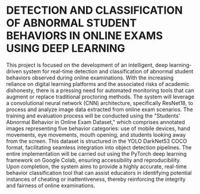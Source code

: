 #  DETECTION AND CLASSIFICATION OF ABNORMAL STUDENT BEHAVIORS IN ONLINE EXAMS USING DEEP LEARNING


This project is focused on the development of an intelligent, deep learning-driven system for
real-time detection and classification of abnormal student behaviors observed during online
examinations. With the increasing reliance on digital learning platforms and the associated risks
of academic dishonesty, there is a pressing need for automated monitoring tools that can
augment or replace traditional proctoring methods. The system will leverage a convolutional
neural network (CNN) architecture, specifically ResNet18, to process and analyze image data
extracted from online exam scenarios. The training and evaluation process will be conducted
using the "Students' Abnormal Behavior in Online Exam Dataset," which comprises annotated
images representing five behavior categories: use of mobile devices, hand movements, eye
movements, mouth opening, and students looking away from the screen. This dataset is
structured in the YOLO DarkNet53 COCO format, facilitating seamless integration into object
detection pipelines. The entire implementation will be carried out using the PyTorch deep
learning framework on Google Colab, ensuring accessibility and reproducibility. Upon
completion, the system aims to provide a highly accurate, real-time behavior classification tool
that can assist educators in identifying potential instances of cheating or inattentiveness,
thereby reinforcing the integrity and fairness of online examinations.
